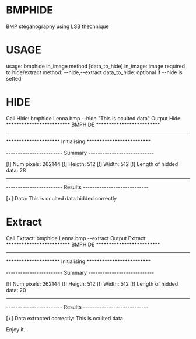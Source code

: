 BMPHIDE
=======

BMP steganography using LSB thechnique


USAGE
=======
usage: bmphide in_image method [data_to_hide]
         in_image: image required to hide/extract
         method: --hide,--extract
         data_to_hide: optional if --hide is setted

HIDE
=======
Call   Hide:       bmphide Lenna.bmp --hide "This is oculted data"
Output Hide:       
*************************  BMPHIDE  *************************
*************************************************************

********************* Initialising  *************************

------------------------ Summary ----------------------------

[!] Num pixels: 262144
[!] Heigth: 512
[!] Width: 512
[!] Length of hidded data: 28

-------------------------------------------------------------

------------------------ Results ----------------------------

[+] Data: This is oculted data hidded correctly



Extract
=======

Call Extract:     bmphide Lenna.bmp --extract
Output Extract:  
*************************  BMPHIDE  *************************
*************************************************************

********************* Initialising  *************************

------------------------ Summary ----------------------------

[!] Num pixels: 262144
[!] Heigth: 512
[!] Width: 512
[!] Length of hidded data: 20

-------------------------------------------------------------

------------------------ Results ----------------------------

[+] Data extracted correctly: This is oculted data



Enjoy it.
